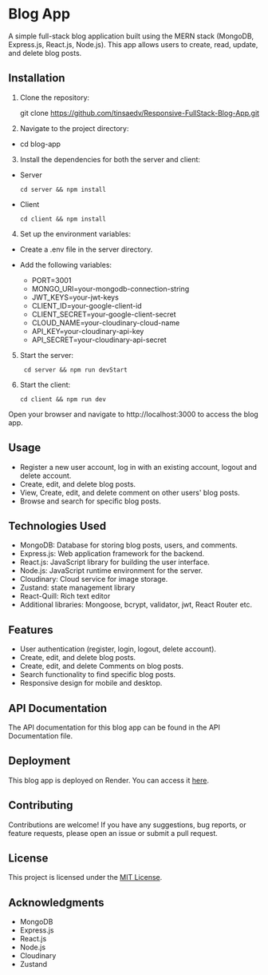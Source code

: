 # Blog App

A simple full-stack blog application built using the MERN stack (MongoDB, Express.js, React.js, Node.js). This app allows users to create, read, update, and delete blog posts.

## Installation

1. Clone the repository:

   git clone https://github.com/tinsaedv/Responsive-FullStack-Blog-App.git

2. Navigate to the project directory:

- cd blog-app

3. Install the dependencies for both the server and client:
- Server 
    ```
   cd server && npm install
    
- Client
    ```
   cd client && npm install

4. Set up the environment variables:

- Create a .env file in the server directory.
- Add the following variables:

  - PORT=3001
  - MONGO_URI=your-mongodb-connection-string
  - JWT_KEYS=your-jwt-keys
  - CLIENT_ID=your-google-client-id
  - CLIENT_SECRET=your-google-client-secret
  - CLOUD_NAME=your-cloudinary-cloud-name
  - API_KEY=your-cloudinary-api-key
  - API_SECRET=your-cloudinary-api-secret

5.  Start the server:
    ```
     cd server && npm run devStart

6. Start the client:
    ```
   cd client && npm run dev

Open your browser and navigate to http://localhost:3000 to access the blog app.

## Usage

- Register a new user account, log in with an existing account, logout and delete account.
- Create, edit, and delete blog posts.
- View, Create, edit, and delete comment on other users' blog posts.
- Browse and search for specific blog posts.

## Technologies Used

- MongoDB: Database for storing blog posts, users, and comments.
- Express.js: Web application framework for the backend.
- React.js: JavaScript library for building the user interface.
- Node.js: JavaScript runtime environment for the server.
- Cloudinary: Cloud service for image storage.
- Zustand: state management library
- React-Quill: Rich text editor
- Additional libraries: Mongoose, bcrypt, validator, jwt, React Router etc.

## Features

- User authentication (register, login, logout, delete account).
- Create, edit, and delete blog posts.
- Create, edit, and delete Comments on blog posts.
- Search functionality to find specific blog posts.
- Responsive design for mobile and desktop.

## API Documentation
The API documentation for this blog app can be found in the API Documentation file.

## Deployment
This blog app is deployed on Render. You can access it [here](https://blog-app-tinsae.onrender.com/).

## Contributing
Contributions are welcome! If you have any suggestions, bug reports, or feature requests, please open an issue or submit a pull request.

## License
This project is licensed under the [MIT License](LICENSE).

## Acknowledgments
- MongoDB
- Express.js
- React.js
- Node.js
- Cloudinary
- Zustand
